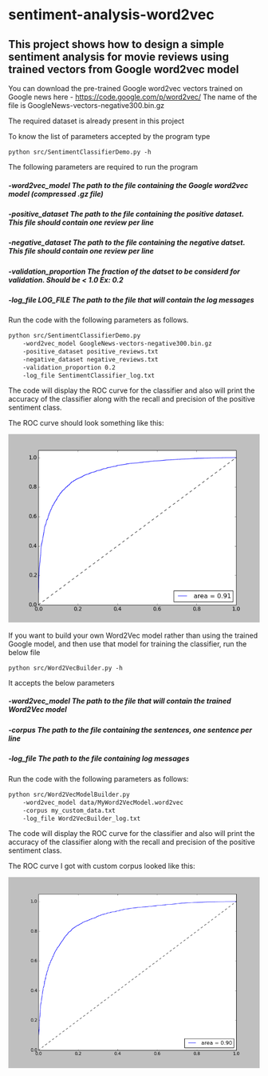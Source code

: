 # sentiment-analysis-word2vec

## This project shows how to design a simple sentiment analysis for movie reviews using trained vectors from Google word2vec model

You can download the pre-trained Google word2vec vectors trained on Google news here - https://code.google.com/p/word2vec/
The name of the file is  GoogleNews-vectors-negative300.bin.gz

The required dataset is already present in this project

To know the list of parameters accepted by the program type

    python src/SentimentClassifierDemo.py -h
    
The following parameters are required to run the program

#####     -word2vec_model  The path to the file containing the Google word2vec model (compressed .gz file)
#####     -positive_dataset The path to the file containing the positive dataset. This file should contain one review per line 
#####     -negative_dataset The path to the file containing the negative datset. This file should contain one review per line
#####     -validation_proportion The fraction of the datset to be considerd for validation. Should be < 1.0 Ex: 0.2
#####     -log_file LOG_FILE The path to the file that will contain the log messages

Run the code with the following parameters as follows.

    python src/SentimentClassifierDemo.py 
        -word2vec_model GoogleNews-vectors-negative300.bin.gz 
        -positive_dataset positive_reviews.txt 
        -negative_dataset negative_reviews.txt 
        -validation_proportion 0.2 
        -log_file SentimentClassifier_log.txt
        
The code will display the ROC curve for the classifier and also will print the accuracy of the classifier along with the recall and precision of the positive sentiment class.

The ROC curve should look something like this:

![Alt text](roc.png "ROC Google")

If you want to build your own Word2Vec model rather than using the trained Google model, and then use that model for training the classifier, run the below file

    python src/Word2VecBuilder.py -h
    
It accepts the below parameters

#####     -word2vec_model  The path to the file that will contain the trained Word2Vec model
#####     -corpus The path to the file containing the sentences, one sentence per line 
#####     -log_file The path to the file containing log messages

Run the code with the following parameters as follows:

    python src/Word2VecModelBuilder.py
        -word2vec_model data/MyWord2VecModel.word2vec
        -corpus my_custom_data.txt
        -log_file Word2VecBuilder_log.txt
        
The code will display the ROC curve for the classifier and also will print the accuracy of the classifier along with the recall and precision of the positive sentiment class.

The ROC curve I got with custom corpus looked like this:

![Alt text](roc_custom.png "Roc Custom")


    


